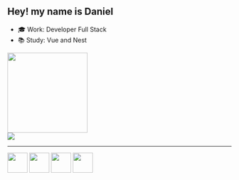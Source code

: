 ## Hey! my name is Daniel

- 🎓 Work: Developer Full Stack
- 📚 Study: Vue and Nest

<div>
    <a href="https://github.com/Bhimmo">
    <img height="180em" src="https://github-readme-stats.vercel.app/api/top-langs/?username=Bhimmo&theme=highcontrast&layout=compact">
</div>
    
<div>
    <a href="https://www.linkedin.com/in/daniel-lucas-bb7b82193/" target="_blank">
        <img src="https://img.shields.io/badge/LinkedIn-0077B5?style=for-the-badge&logo=linkedin&logoColor=white">
    </a>
</div>
<hr>
<div>
    <img height="45" src="https://img.icons8.com/color/48/000000/nodejs.png"/>
    <img height="45" src="https://cdn.jsdelivr.net/gh/devicons/devicon/icons/vuejs/vuejs-original.svg"/>
    <img height="45" src="https://img.icons8.com/color/48/000000/javascript--v1.png"/>
    <img height="45" src="https://www.vectorlogo.zone/logos/nestjs/nestjs-icon.svg">
</div>


